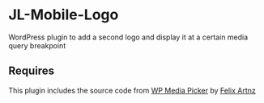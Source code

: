 # JL-Mobile-Logo
WordPress plugin to add a second logo and display it at a certain media query breakpoint

## Requires

This plugin includes the source code from [WP Media Picker](https://github.com/felixarntz/wp-media-picker) by [Felix Artnz](https://github.com/felixarntz)
